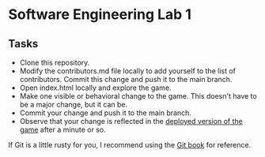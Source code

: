 Software Engineering Lab 1
==========================

Tasks
-----

- Clone this repository.
- Modify the contributors.md file locally to add yourself to the list of contributors. Commit this change and push it to the main branch.
- Open index.html locally and explore the game.
- Make one visible or behavioral change to the game. This doesn't have to be a major change, but it can be.
- Commit your change and push it to the main branch.
- Observe that your change is reflected in the [deployed version of the game](https://software-engineering-lab-1.netlify.app/) after a minute or so.

If Git is a little rusty for you, I recommend using the [Git book](https://git-scm.com/book/en/v2) for reference.
